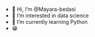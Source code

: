 - 👋 Hi, I’m @Mayara-bedasi
- 👀 I’m interested in data science
- 🌱 I’m currently learning Python
- 😁 


<!---
Mayara-bedasi/Mayara-bedasi is a ✨ special ✨ repository because its `README.md` (this file) appears on your GitHub profile.
You can click the Preview link to take a look at your changes.
--->
